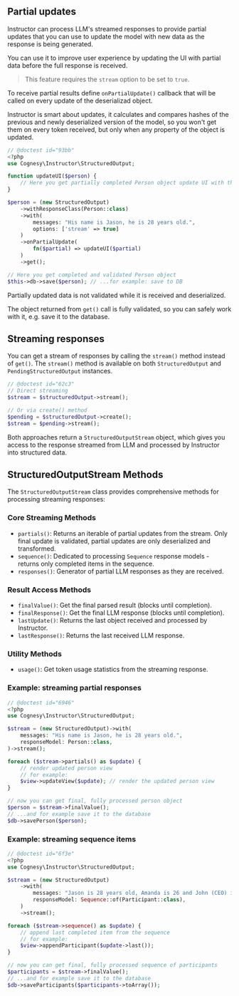 ## Partial updates

Instructor can process LLM's streamed responses to provide partial updates that you
can use to update the model with new data as the response is being generated.

You can use it to improve user experience by updating the UI with partial data before
the full response is received.

> This feature requires the `stream` option to be set to `true`.

To receive partial results define `onPartialUpdate()` callback that will be called
on every update of the deserializad object.

Instructor is smart about updates, it calculates and compares hashes of the previous
and newly deserialized version of the model, so you won't get them on every token
received, but only when any property of the object is updated.


```php
// @doctest id="93bb"
<?php
use Cognesy\Instructor\StructuredOutput;

function updateUI($person) {
    // Here you get partially completed Person object update UI with the partial result
}

$person = (new StructuredOutput)
    ->withResponseClass(Person::class)
    ->with(
        messages: "His name is Jason, he is 28 years old.",
        options: ['stream' => true]
    )
    ->onPartialUpdate(
        fn($partial) => updateUI($partial)
    )
    ->get();

// Here you get completed and validated Person object
$this->db->save($person); // ...for example: save to DB
```

Partially updated data is not validated while it is received and deserialized.

The object returned from `get()` call is fully validated, so you can safely work
with it, e.g. save it to the database.



## Streaming responses

You can get a stream of responses by calling the `stream()` method instead of `get()`. The `stream()` method is available on both `StructuredOutput` and `PendingStructuredOutput` instances.

```php
// @doctest id="62c3"
// Direct streaming
$stream = $structuredOutput->stream();

// Or via create() method
$pending = $structuredOutput->create();
$stream = $pending->stream();
```

Both approaches return a `StructuredOutputStream` object, which gives you access to the response streamed from LLM and processed by Instructor into structured data.

## StructuredOutputStream Methods

The `StructuredOutputStream` class provides comprehensive methods for processing streaming responses:

### Core Streaming Methods
- `partials()`: Returns an iterable of partial updates from the stream. Only final update is validated, partial updates are only deserialized and transformed.
- `sequence()`: Dedicated to processing `Sequence` response models - returns only completed items in the sequence.
- `responses()`: Generator of partial LLM responses as they are received.

### Result Access Methods
- `finalValue()`: Get the final parsed result (blocks until completion).
- `finalResponse()`: Get the final LLM response (blocks until completion).
- `lastUpdate()`: Returns the last object received and processed by Instructor.
- `lastResponse()`: Returns the last received LLM response.

### Utility Methods
- `usage()`: Get token usage statistics from the streaming response.


### Example: streaming partial responses

```php
// @doctest id="6946"
<?php
use Cognesy\Instructor\StructuredOutput;

$stream = (new StructuredOutput)->with(
    messages: "His name is Jason, he is 28 years old.",
    responseModel: Person::class,
)->stream();

foreach ($stream->partials() as $update) {
    // render updated person view
    // for example:
    $view->updateView($update); // render the updated person view
}

// now you can get final, fully processed person object
$person = $stream->finalValue();
// ...and for example save it to the database
$db->savePerson($person);
```


### Example: streaming sequence items

```php
// @doctest id="6f3e"
<?php
use Cognesy\Instructor\StructuredOutput;

$stream = (new StructuredOutput)
    ->with(
        messages: "Jason is 28 years old, Amanda is 26 and John (CEO) is 40.",
        responseModel: Sequence::of(Participant::class),
    )
    ->stream();

foreach ($stream->sequence() as $update) {
    // append last completed item from the sequence
    // for example:
    $view->appendParticipant($update->last());
}

// now you can get final, fully processed sequence of participants
$participants = $stream->finalValue();
// ...and for example save it to the database
$db->saveParticipants($participants->toArray());
```

